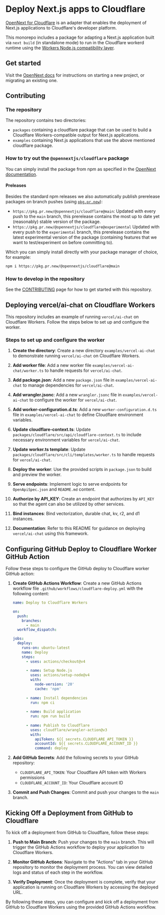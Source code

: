 # Deploy Next.js apps to Cloudflare

[OpenNext for Cloudflare](https://opennext.js.org/cloudflare) is an adapter that enables the deployment of Next.js applications to Cloudflare's developer platform.

This monorepo includes a package for adapting a Next.js application built via `next build` (in standalone mode) to run in the Cloudflare workerd runtime using the [Workers Node.js compatibility layer](https://developers.cloudflare.com/workers/runtime-apis/nodejs/).

## Get started

Visit the [OpenNext docs](https://opennext.js.org/cloudflare/get-started) for instructions on starting a new project, or migrating an existing one.

## Contributing

### The repository

The repository contains two directories:

- `packages` containing a cloudflare package that can be used to build a Cloudflare Workers-compatible output for Next.js applications.
- `examples` containing Next.js applications that use the above mentioned cloudflare package.

### How to try out the `@opennextjs/cloudflare` package

You can simply install the package from npm as specified in the [OpenNext documentation](https://opennext.js.org/cloudflare/get-started).

#### Preleases

Besides the standard npm releases we also automatically publish prerelease packages on branch pushes (using [`pkg.pr.new`](https://github.com/stackblitz-labs/pkg.pr.new)):

- `https://pkg.pr.new/@opennextjs/cloudflare@main`:
  Updated with every push to the `main` branch, this prerelease contains the most up to date yet (reasonably) stable version of the package.
- `https://pkg.pr.new/@opennextjs/cloudflare@experimental`
  Updated with every push to the `experimental` branch, this prerelease contains the latest experimental version of the package (containing features that we want to test/experiment on before committing to).

Which you can simply install directly with your package manager of choice, for example:

```bash
npm i https://pkg.pr.new/@opennextjs/cloudflare@main
```

### How to develop in the repository

See the [CONTRIBUTING](./CONTRIBUTING.md) page for how to get started with this repository.

## Deploying vercel/ai-chat on Cloudflare Workers

This repository includes an example of running `vercel/ai-chat` on Cloudflare Workers. Follow the steps below to set up and configure the worker.

### Steps to set up and configure the worker

1. **Create the directory**: Create a new directory `examples/vercel-ai-chat` to demonstrate running `vercel/ai-chat` on Cloudflare Workers.

2. **Add worker file**: Add a new worker file `examples/vercel-ai-chat/worker.ts` to handle requests for `vercel/ai-chat`.

3. **Add package.json**: Add a new `package.json` file in `examples/vercel-ai-chat` to manage dependencies for `vercel/ai-chat`.

4. **Add wrangler.jsonc**: Add a new `wrangler.jsonc` file in `examples/vercel-ai-chat` to configure the worker for `vercel/ai-chat`.

5. **Add worker-configuration.d.ts**: Add a new `worker-configuration.d.ts` file in `examples/vercel-ai-chat` to define Cloudflare environment variables.

6. **Update cloudflare-context.ts**: Update `packages/cloudflare/src/api/cloudflare-context.ts` to include necessary environment variables for `vercel/ai-chat`.

7. **Update worker.ts template**: Update `packages/cloudflare/src/cli/templates/worker.ts` to handle requests for `vercel/ai-chat`.

8. **Deploy the worker**: Use the provided scripts in `package.json` to build and preview the worker.

9. **Serve endpoints**: Implement logic to serve endpoints for `OpenApiSpec.json` and `README.md` content.

10. **Authorize by API_KEY**: Create an endpoint that authorizes by `API_KEY` so that the agent can also be utilized by other services.

11. **Bind instances**: Bind vectorization, durable chat, kv, r2, and d1 instances.

12. **Documentation**: Refer to this README for guidance on deploying `vercel/ai-chat` using this framework.

## Configuring GitHub Deploy to Cloudflare Worker GitHub Action

Follow these steps to configure the GitHub deploy to Cloudflare worker GitHub action:

1. **Create GitHub Actions Workflow**: Create a new GitHub Actions workflow file `.github/workflows/cloudflare-deploy.yml` with the following content:

    ```yaml
    name: Deploy to Cloudflare Workers

    on:
      push:
        branches:
          - main
      workflow_dispatch:

    jobs:
      deploy:
        runs-on: ubuntu-latest
        name: Deploy
        steps:
          - uses: actions/checkout@v4
          
          - name: Setup Node.js
            uses: actions/setup-node@v4
            with:
              node-version: '20'
              cache: 'npm'
              
          - name: Install dependencies
            run: npm ci
          
          - name: Build application
            run: npm run build
          
          - name: Publish to Cloudflare
            uses: cloudflare/wrangler-action@v3
            with:
              apiToken: ${{ secrets.CLOUDFLARE_API_TOKEN }}
              accountId: ${{ secrets.CLOUDFLARE_ACCOUNT_ID }}
              command: deploy
    ```

2. **Add GitHub Secrets**: Add the following secrets to your GitHub repository:
    - `CLOUDFLARE_API_TOKEN`: Your Cloudflare API token with Workers permissions
    - `CLOUDFLARE_ACCOUNT_ID`: Your Cloudflare account ID

3. **Commit and Push Changes**: Commit and push your changes to the `main` branch.

## Kicking Off a Deployment from GitHub to Cloudflare

To kick off a deployment from GitHub to Cloudflare, follow these steps:

1. **Push to Main Branch**: Push your changes to the `main` branch. This will trigger the GitHub Actions workflow to deploy your application to Cloudflare Workers.

2. **Monitor GitHub Actions**: Navigate to the "Actions" tab in your GitHub repository to monitor the deployment process. You can view detailed logs and status of each step in the workflow.

3. **Verify Deployment**: Once the deployment is complete, verify that your application is running on Cloudflare Workers by accessing the deployed URL.

By following these steps, you can configure and kick off a deployment from GitHub to Cloudflare Workers using the provided GitHub Actions workflow.
